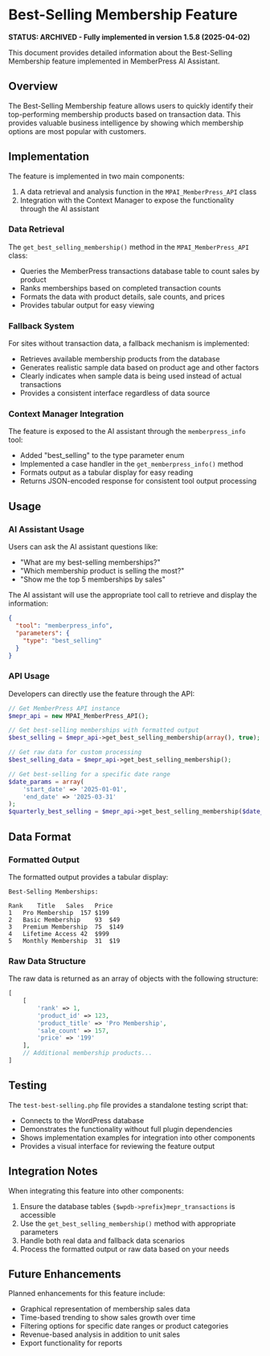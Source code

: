 # Best-Selling Membership Feature

**STATUS: ARCHIVED - Fully implemented in version 1.5.8 (2025-04-02)**

This document provides detailed information about the Best-Selling Membership feature implemented in MemberPress AI Assistant.

## Overview

The Best-Selling Membership feature allows users to quickly identify their top-performing membership products based on transaction data. This provides valuable business intelligence by showing which membership options are most popular with customers.

## Implementation

The feature is implemented in two main components:

1. A data retrieval and analysis function in the `MPAI_MemberPress_API` class
2. Integration with the Context Manager to expose the functionality through the AI assistant

### Data Retrieval

The `get_best_selling_membership()` method in the `MPAI_MemberPress_API` class:

- Queries the MemberPress transactions database table to count sales by product
- Ranks memberships based on completed transaction counts
- Formats the data with product details, sale counts, and prices
- Provides tabular output for easy viewing

### Fallback System

For sites without transaction data, a fallback mechanism is implemented:

- Retrieves available membership products from the database
- Generates realistic sample data based on product age and other factors
- Clearly indicates when sample data is being used instead of actual transactions
- Provides a consistent interface regardless of data source

### Context Manager Integration

The feature is exposed to the AI assistant through the `memberpress_info` tool:

- Added "best_selling" to the type parameter enum
- Implemented a case handler in the `get_memberpress_info()` method
- Formats output as a tabular display for easy reading
- Returns JSON-encoded response for consistent tool output processing

## Usage

### AI Assistant Usage

Users can ask the AI assistant questions like:

- "What are my best-selling memberships?"
- "Which membership product is selling the most?"
- "Show me the top 5 memberships by sales"

The AI assistant will use the appropriate tool call to retrieve and display the information:

```json
{
  "tool": "memberpress_info",
  "parameters": {
    "type": "best_selling"
  }
}
```

### API Usage

Developers can directly use the feature through the API:

```php
// Get MemberPress API instance
$mepr_api = new MPAI_MemberPress_API();

// Get best-selling memberships with formatted output
$best_selling = $mepr_api->get_best_selling_membership(array(), true);

// Get raw data for custom processing
$best_selling_data = $mepr_api->get_best_selling_membership();

// Get best-selling for a specific date range
$date_params = array(
    'start_date' => '2025-01-01',
    'end_date' => '2025-03-31'
);
$quarterly_best_selling = $mepr_api->get_best_selling_membership($date_params, true);
```

## Data Format

### Formatted Output

The formatted output provides a tabular display:

```
Best-Selling Memberships:

Rank	Title	Sales	Price
1	Pro Membership	157	$199
2	Basic Membership	93	$49
3	Premium Membership	75	$149
4	Lifetime Access	42	$999
5	Monthly Membership	31	$19
```

### Raw Data Structure

The raw data is returned as an array of objects with the following structure:

```php
[
    [
        'rank' => 1,
        'product_id' => 123,
        'product_title' => 'Pro Membership',
        'sale_count' => 157,
        'price' => '199'
    ],
    // Additional membership products...
]
```

## Testing

The `test-best-selling.php` file provides a standalone testing script that:

- Connects to the WordPress database
- Demonstrates the functionality without full plugin dependencies
- Shows implementation examples for integration into other components
- Provides a visual interface for reviewing the feature output

## Integration Notes

When integrating this feature into other components:

1. Ensure the database tables `{$wpdb->prefix}mepr_transactions` is accessible
2. Use the `get_best_selling_membership()` method with appropriate parameters
3. Handle both real data and fallback data scenarios
4. Process the formatted output or raw data based on your needs

## Future Enhancements

Planned enhancements for this feature include:

- Graphical representation of membership sales data
- Time-based trending to show sales growth over time
- Filtering options for specific date ranges or product categories
- Revenue-based analysis in addition to unit sales
- Export functionality for reports